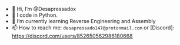 - 👋 Hi, I’m @Desapressadox
- 👀 I code in Python.
- 🌱 I’m currently learning Reverse Engineering and Assembly
- 📫 How to reach me: `desapressado147@protonmail.com` or [Discord]: https://discord.com/users/852650562986180668
